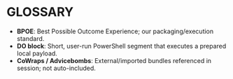# GLOSSARY

- **BPOE**: Best Possible Outcome Experience; our packaging/execution standard.
- **DO block**: Short, user-run PowerShell segment that executes a prepared local payload.
- **CoWraps / Advicebombs**: External/imported bundles referenced in session; not auto-included.